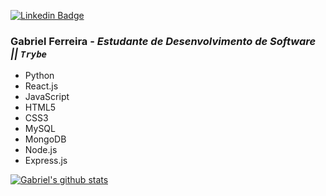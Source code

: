 [![Linkedin Badge](https://img.shields.io/badge/-LinkedIn-blue?style=flat-square&logo=Linkedin&logoColor=white&link=https://www.linkedin.com/in/gabriel-oliveira-ferreira/)](https://www.linkedin.com/in/gabriel-oliveira-ferreira/)
### Gabriel Ferreira - *Estudante de Desenvolvimento de Software || `Trybe`*

* Python
* React.js
* JavaScript
* HTML5
* CSS3
* MySQL
* MongoDB
* Node.js
* Express.js

[![Gabriel's github stats](https://github-readme-stats.vercel.app/api?username=g4brielof)](https://github.com/Gabriel/github-readme-stats)

<!--
**Gabriel-O-Ferreira/Gabriel-O-Ferreira** is a ✨ _special_ ✨ repository because its `README.md` (this file) appears on your GitHub profile.

Here are some ideas to get you started:

- 🔭 I’m currently working on ...
- 🌱 I’m currently learning ...
- 👯 I’m looking to collaborate on ...
- 🤔 I’m looking for help with ...
- 💬 Ask me about ...
- 📫 How to reach me: ...
- 😄 Pronouns: ...
- ⚡ Fun fact: ...
-->
